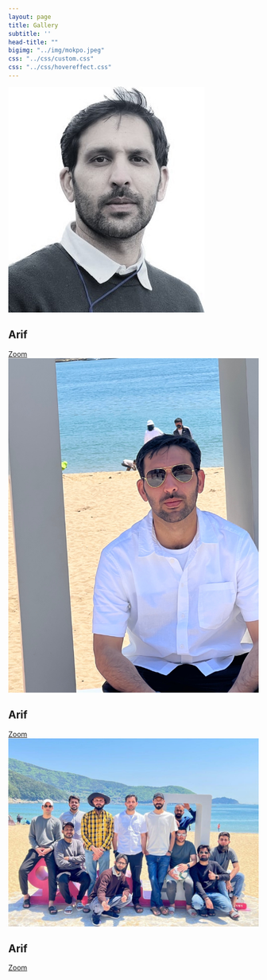 ```yaml
---
layout: page
title: Gallery
subtitle: ''
head-title: ""
bigimg: "../img/mokpo.jpeg" 
css: "../css/custom.css"
css: "../css/hovereffect.css"
---
```

<div class="row">
    <div class="col-md-3">
        <div class="hovereffect">
            <div class="thumbnail">
                <img class="img-responsive" src="/img/arif-new2.jpg">
                <div class="overlay">
                    <h2>Arif</h2>
                    <a class="info" href="https://arifkhaan.github.io/img/arif-new2.jpg">Zoom</a>
                </div>
            </div>
        </div>
    </div>
  <div class="col-md-3">
      <div class="hovereffect">
          <div class="thumbnail">
              <img class="img-responsive" src="/img/arifnnew.jpg">
              <div class="overlay">
                  <h2>Arif</h2>
                  <a class="info" href="https://arifkhaan.github.io/img/arifnnew.jpg">Zoom</a>
              </div>
          </div>
      </div>
  </div>
    <div class="col-md-3">
      <div class="hovereffect">
          <div class="thumbnail">
              <img class="img-responsive" src="/img/IMG_8751.jpeg">
              <div class="overlay">
                  <h2>Arif</h2>
                  <a class="info" href="https://arifkhaan.github.io/img/arifnnew.jpg">Zoom</a>
              </div>
          </div>
      </div>
  </div>
</div>
